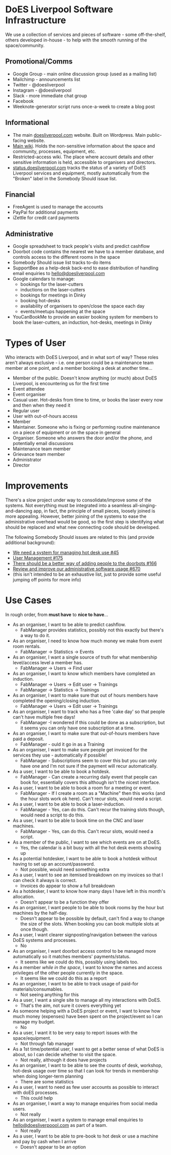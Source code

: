 # DoES Liverpool Software Infrastructure

We use a collection of services and pieces of software - some off-the-shelf, others developed in-house - to help with the smooth running of the space/community.

## Promotional/Comms

 * Google Group - main online discussion group (used as a mailing list)
 * Mailchimp - announcements list
 * Twitter - @doesliverpool
 * Instagram - @doesliverpool
 * Slack - more immediate chat group
 * Facebook 
 * Weeknote-generator script runs once-a-week to create a blog post

## Informational

 * The main [doesliverpool.com](http://doesliverpool.com) website.  Built on Wordpress.  Main public-facing website.
 * [Main wiki](https://github.com/DoESLiverpool/wiki/wiki).  Holds the non-sensitive information about the space and community, processes, equipment, etc.
 * Restricted-access wiki.  The place where account details and other sensitive information is held, accessible to organisers and directors.
 * [status.doesliverpool.com](http://status.doesliverpool.com) tracks the status of a variety of DoES Liverpool services and equipment, mostly automatically from the "Broken" label in the Somebody Should issue list.

## Financial

 * FreeAgent is used to manage the accounts
 * PayPal for additional payments
 * iZettle for credit card payments

## Administrative

 * Google spreadsheet to track people's visits and predict cashflow
 * Doorbot code contains the nearest we have to a member database, and controls access to the different rooms in the space
 * Somebody Should issue list tracks to-do items
 * SupportBee as a help-desk back-end to ease distribution of handling email enquiries to hello@doesliverpool.com
 * Google calendars to manage:
   * bookings for the laser-cutters
   * inductions on the laser-cutters
   * bookings for meetings in Dinky
   * booking hot-desks
   * availability of organisers to open/close the space each day
   * events/meetups happening at the space
 * YouCanBookMe to provide an easier booking system for members to book the laser-cutters, an induction, hot-desks, meetings in Dinky

# Types of User

Who interacts with DoES Liverpool, and in what sort of way?  These roles aren't always exclusive - i.e. one person could be a maintenance team member at one point, and a member booking a desk at another time...

 * Member of the public.  Doesn't know anything (or much) about DoES Liverpool, is encountering us for the first time
 * Event attendee
 * Event organiser
 * Casual user.  Hot-desks from time to time, or books the laser every now and then when they need it
 * Regular user
 * User with out-of-hours access
 * Member
 * Maintainer.  Someone who is fixing or performing routine maintenance on a piece of equipment or on the space in general
 * Organiser.  Someone who answers the door and/or the phone, and potentially email discussions
 * Maintenance team member
 * Grievance team member
 * Administrator
 * Director

# Improvements

There's a slow project under way to consolidate/improve some of the systems.  Not everything must be integrated into a seamless all-singing-and-dancing app, in fact, the principle of small pieces, loosely joined is more appealing.  However, better joining of the systems to ease the administrative overhead would be good, so the first step is identifying what should be replaced and what new connecting code should be developed.

The following Somebody Should issues are related to this (and provide additional background):
 * [We need a system for managing hot desk use #45](https://github.com/DoESLiverpool/somebody-should/issues/45)
 * [User Management #175](https://github.com/DoESLiverpool/somebody-should/issues/175)
 * [There should be a better way of adding people to the doorbots #166](https://github.com/DoESLiverpool/somebody-should/issues/166)
 * [Review and improve our administrative software usage #670](https://github.com/DoESLiverpool/somebody-should/issues/670)
 * (this isn't intended to be an exhaustive list, just to provide some useful jumping off points for more info)
 
# Use Cases
 
In rough order, from **must have** to **nice to have**...

 * As an organiser, I want to be able to predict cashflow.
     * FabManager provides statistics, possibly not this exactly but there's a way to do it.
 * As an organiser, I need to know how much money we make from event room rentals.
     * FabManager -> Statistics -> Events
 * As an organiser, I want a single source of truth for what membership level/access level a member has.
     * FabManager -> Users -> Find user
 * As an organiser, I want to know which members have completed an induction.
     * FabManager -> Users -> Edit user -> Trainings
     * FabManager -> Statistics -> Trainings
 * As an organiser, I want to make sure that out of hours members have completed the opening/closing induction.
     * FabManager -> Users -> Edit user -> Trainings
 * As an organiser, I want to track who has a free 'cake day' so that people can't have multiple free days!
     * FabManager -I wondered if this could be done as a subscription, but it seems you can only have one subscription at a time.
 * As an organiser, I want to make sure that out-of-hours members have paid a deposit.
     * FabManager - ould it go in as a Training
 * As an organiser, I want to make sure people get invoiced for the services they use - automatically if possible!
     * FabManager - Subscriptions seem to cover this but you can only have one and I'm not sure if the payment will recur automatically.
 * As a user, I want to be able to book a hotdesk.
     * FabManager - Can create a recurring daily event that people can book for, essentially covers this although isn't the nicest interface.
 * As a user, I want to be able to book a room for a meeting or event.
     * FabManager - If I create a room as a "Machine" then this works (and the hour slots work ok here). Can't recur slots, would need a script.
 * As a user, I want to be able to book a laser-induction.
     * FabManager - Yes, can do this. Can't recur the training slots though, would need a script to do this.
 * As a user, I want to be able to book time on the CNC and laser machines.
     * FabManager - Yes, can do this. Can't recur slots, would need a script.
 * As a member of the public, I want to see which events are on at DoES.
     * Yes, the calendar is a bit busy with all the hot desk events showing up
 * As a potential hotdesker, I want to be able to book a hotdesk without having to set up an account/password.
     * Not possible, would need something extra
 * As a user, I want to see an itemised breakdown on my invoices so that I can check it always is correct.
     * Invoices do appear to show a full breakdown
 * As a hotdesker, I want to know how many days I have left in this month's allocation.
     * Doesn't appear to be a function they offer
 * As an organiser, I want people to be able to book rooms by the hour but machines by the half-day.
     * Doesn't appear to be possible by default, can't find a way to change the size of the slots. When booking you can book multiple slots at once though.
 * As a user, I want clearer signposting/navigation between the various DoES systems and processes.
     * No
 * As an organiser, I want doorbot access control to be managed more automatically so it matches members' payments/status.
     * It seems like we could do this, possibly using labels too.
 * As a member *while in the space*, I want to know the names and access privileges of the other people currently in the space.
     * It seems like we could do this as a report
 * As an organiser, I want to be able to track usage of paid-for materials/consumables.
     * Not seeing anything for this
 * As a user, I want a single site to manage all my interactions with DoES.
     * That's the aim, not sure it covers everything yet
 * As someone helping with a DoES project or event, I want to know how much money (expenses) have been spent on the project/event so I can manage my budget.
     * No
 * As a user, I want it to be very easy to report issues with the space/equipment.
     * Not through fab manager
 * As a 1st time/potential user, I want to get a better sense of what DoES is about, so I can decide whether to visit the space.
     * Not really, although it does have projects
 * As an organiser, I want to be able to see the counts of desk, workshop, hot-desk usage over time so that I can look for trends in membership when doing longer-term planning
     * There are some statistics
 * As a user, I want to need as few user accounts as possible to interact with doES processes.
     * This could help
 * As an organiser, I want a way to manage enquiries from social media users.
     * Not really
 * As an organiser, I want a system to manage email enquiries to hello@doesliverpoool.com as part of a team.
     * Not really
 * As a user, I want to be able to pre-book to hot desk or use a machine and pay by cash when I arrive
     * Doesn't appear to be an option
